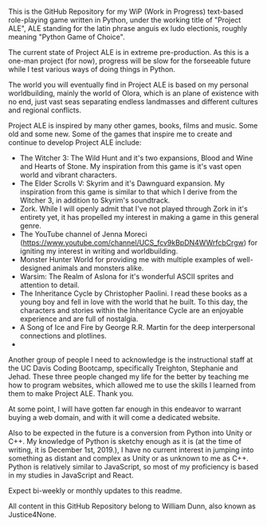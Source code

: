 This is the GitHub Repository for my WiP (Work in Progress) text-based role-playing game written in Python, under the working title of "Project ALE", ALE standing for the latin phrase anguis ex ludo electionis, roughly meaning "Python Game of Choice".

The current state of Project ALE is in extreme pre-production. As this is a one-man project (for now), progress will be slow for the forseeable future while I test various ways of doing things in Python. 

The world you will eventually find in Project ALE is based on my personal worldbuilding, mainly the world of Olora, which is an plane of existence with no end, just vast seas separating endless landmasses and different cultures and regional conflicts.

Project ALE is inspired by many other games, books, films and music. Some old and some new. 
Some of the games that inspire me to create and continue to develop Project ALE include:
  - The Witcher 3: The Wild Hunt and it's two expansions, Blood and Wine and Hearts of Stone. My inspiration from this game is it's vast open world and vibrant characters.
  - The Elder Scrolls V: Skyrim and it's Dawnguard expansion. My inspiration from this game is similar to that which I derive from the Witcher 3, in addition to Skyrim's soundtrack.
  - Zork. While I will openly admit that I've not played through Zork in it's entirety yet, it has propelled my interest in making a game in this general genre.
  - The YouTube channel of Jenna Moreci (https://www.youtube.com/channel/UCS_fcv9kBpDN4WWrfcbCrgw) for igniting my interest in writing and worldbuilding.
  - Monster Hunter World for providing me with multiple examples of well-designed animals and monsters alike.
  - Warsim: The Realm of Aslona for it's wonderful ASCII sprites and attention to detail.
  - The Inheritance Cycle by Christopher Paolini. I read these books as a young boy and fell in love with the world that he built. To this day, the characters and stories within the Inheritance Cycle are an enjoyable experience and are full of nostalgia.
  - A Song of Ice and Fire by George R.R. Martin for the deep interpersonal connections and plotlines.
  - 
  
Another group of people I need to acknowledge is the instructional staff at the UC Davis Coding Bootcamp, specifically Treighton, Stephanie and Jehad. These three people changed my life for the better by teaching me how to program websites, which allowed me to use the skills I learned from them to make Project ALE. Thank you.

At some point, I will have gotten far enough in this endeavor to warrant buying a web domain, and with it will come a dedicated website.

Also to be expected in the future is a conversion from Python into Unity or C++. My knowledge of Python is sketchy enough as it is (at the time of writing, it is December 1st, 2019.), I have no current interest in jumping into something as distant and complex as Unity or as unknown to me as C++. Python is relatively similar to JavaScript, so most of my proficiency is based in my studies in JavaScript and React.

Expect bi-weekly or monthly updates to this readme.

All content in this GitHub Repository belong to William Dunn, also known as Justice4None.
